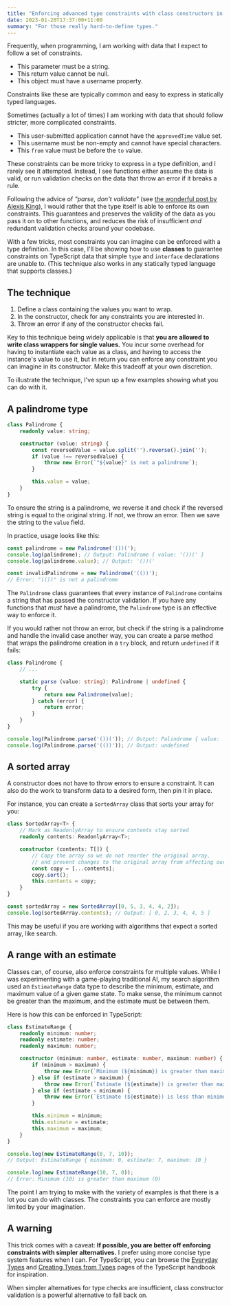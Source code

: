 ```yaml
---
title: "Enforcing advanced type constraints with class constructors in TypeScript"
date: 2023-01-20T17:37:00+11:00
summary: "For those really hard-to-define types."
---
```


Frequently, when programming, I am working with data that I expect to follow a set of constraints.

- This parameter must be a string.
- This return value cannot be null.
- This object must have a username property.

Constraints like these are typically common and easy to express in statically typed languages.

Sometimes (actually a lot of times) I am working with data that should follow stricter, more complicated constraints.

- This user-submitted application cannot have the `approvedTime` value set.
- This username must be non-empty and cannot have special characters.
- This `from` value must be before the `to` value.

These constraints can be more tricky to express in a type definition, and I rarely see it attempted. Instead, I see functions either assume the data is valid, or run validation checks on the data that throw an error if it breaks a rule.

Following the advice of _"parse, don't validate"_ (see [the wonderful post by Alexis King](https://lexi-lambda.github.io/blog/2019/11/05/parse-don-t-validate/)), I would rather that the type itself is able to enforce its own constraints. This guarantees and preserves the validity of the data as you pass it on to other functions, and reduces the risk of insufficient _and_ redundant validation checks around your codebase.

With a few tricks, most constraints you can imagine can be enforced with a type definition. In this case, I'll be showing how to use **classes** to guarantee constraints on TypeScript data that simple `type` and `interface` declarations are unable to. (This technique also works in any statically typed language that supports classes.)

## The technique

1. Define a class containing the values you want to wrap.
2. In the constructor, check for any constraints you are interested in.
3. Throw an error if any of the constructor checks fail.

Key to this technique being widely applicable is that **you are allowed to write class wrappers for single values.** You incur some overhead for having to instantiate each value as a class, and having to access the instance's value to use it, but in return you can enforce any constraint you can imagine in its constructor. Make this tradeoff at your own discretion.

To illustrate the technique, I've spun up a few examples showing what you can do with it.

## A palindrome type

```ts
class Palindrome {
    readonly value: string;

    constructor (value: string) {
        const reversedValue = value.split('').reverse().join('');
        if (value !== reversedValue) {
            throw new Error(`"${value}" is not a palindrome`);
        }

        this.value = value;
    }
}
```

To ensure the string is a palindrome, we reverse it and check if the reversed string is equal to the original string. If not, we throw an error. Then we save the string to the `value` field.

In practice, usage looks like this:

```ts
const palindrome = new Palindrome('())(');
console.log(palindrome); // Output: Palindrome { value: '())(' }
console.log(palindrome.value); // Output: '())('

const invalidPalindrome = new Palindrome('(())');
// Error: "(())" is not a palindrome
```

The `Palindrome` class guarantees that every instance of `Palindrome` contains a string that has passed the constructor validation. If you have any functions that _must_ have a palindrome, the `Palindrome` type is an effective way to enforce it.

If you would rather not throw an error, but check if the string is a palindrome and handle the invalid case another way, you can create a parse method that wraps the palindrome creation in a `try` block, and return `undefined` if it fails:

```ts
class Palindrome {
    // ...

    static parse (value: string): Palindrome | undefined {
        try {
            return new Palindrome(value);
        } catch (error) {
            return error;
        }
    }
}

console.log(Palindrome.parse('())(')); // Output: Palindrome { value: '())(' }
console.log(Palindrome.parse('(())')); // Output: undefined
```

## A sorted array

A constructor does not have to throw errors to ensure a constraint. It can also do the work to transform data to a desired form, then pin it in place.

For instance, you can create a `SortedArray` class that sorts your array for you:

```ts
class SortedArray<T> {
    // Mark as ReadonlyArray to ensure contents stay sorted
    readonly contents: ReadonlyArray<T>;

    constructor (contents: T[]) {
        // Copy the array so we do not reorder the original array,
        // and prevent changes to the original array from affecting our sorted array
        const copy = [...contents];
        copy.sort();
        this.contents = copy;
    }
}

const sortedArray = new SortedArray([0, 5, 3, 4, 4, 2]);
console.log(sortedArray.contents); // Output: [ 0, 2, 3, 4, 4, 5 ]
```

This may be useful if you are working with algorithms that expect a sorted array, like search.

## A range with an estimate

Classes can, of course, also enforce constraints for multiple values. While I was experimenting with a game-playing traditional AI, my search algorithm used an `EstimateRange` data type to describe the minimum, estimate, and maximum value of a given game state. To make sense, the minimum cannot be greater than the maximum, and the estimate must be between them.

Here is how this can be enforced in TypeScript:

```ts
class EstimateRange {
    readonly minimum: number;
    readonly estimate: number;
    readonly maximum: number;

    constructor (minimum: number, estimate: number, maximum: number) {
        if (minimum > maximum) {
            throw new Error(`Minimum (${minimum}) is greater than maximum (${maximum})`);
        } else if (estimate > maximum) {
            throw new Error(`Estimate (${estimate}) is greater than maximum (${maximum})`);
        } else if (estimate < minimum) {
            throw new Error(`Estimate (${estimate}) is less than minimum (${minimum})`);
        }

        this.minimum = minimum;
        this.estimate = estimate;
        this.maximum = maximum;
    }
}

console.log(new EstimateRange(0, 7, 10));
// Output: EstimateRange { minimum: 0, estimate: 7, maximum: 10 }

console.log(new EstimateRange(10, 7, 0));
// Error: Minimum (10) is greater than maximum (0)
```

The point I am trying to make with the variety of examples is that there is a lot you can do with classes. The constraints you can enforce are mostly limited by your imagination.

## A warning

This trick comes with a caveat: **If possible, you are better off enforcing constraints with simpler alternatives.** I prefer using more concise type system features when I can. For TypeScript, you can browse the [Everyday Types](https://www.typescriptlang.org/docs/handbook/2/everyday-types.html) and [Creating Types from Types](https://www.typescriptlang.org/docs/handbook/2/types-from-types.html) pages of the TypeScript handbook for inspiration.

When simpler alternatives for type checks are insufficient, class constructor validation is a powerful alternative to fall back on.
